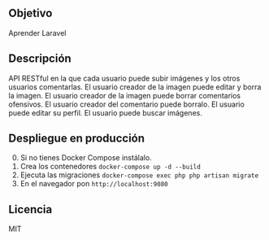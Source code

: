 ## Objetivo
Aprender Laravel

## Descripción
API RESTful en la que cada usuario puede subir imágenes
y los otros usuarios comentarlas.
El usuario creador de la imagen puede editar y borra la imagen.
El usuario creador de la imagen puede borrar comentarios ofensivos.
El usuario creador del comentario puede borralo.
El usuario puede editar su perfil.
El usuario puede buscar imágenes.


## Despliegue en producción
0. Si no tienes Docker Compose instálalo.
1. Crea los contenedores `docker-compose up -d --build`
2. Ejecuta las migraciones `docker-compose exec php php artisan migrate`
3. En el navegador pon `http://localhost:9080`

## Licencia
MIT